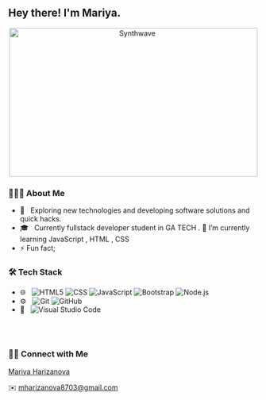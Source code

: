 

<h2> Hey there! I'm Mariya.</h2>

<p align="center"><img src="https://thumbs.gfycat.com/GoodnaturedFondGaur-size_restricted.gif" alt="Synthwave" height="300" width="500"></p>




<h3> 👩🏼‍💻 About Me </h3>

- 🤔 &nbsp; Exploring new technologies and developing software solutions and quick hacks.
- 🎓 &nbsp; Currently fullstack developer student in GA TECH .
 🌱 I’m currently learning  JavaScript , HTML , CSS 
- ⚡ Fun fact;

<h3> 🛠 Tech Stack</h3>

- 🌐 &nbsp;
  ![HTML5](https://img.shields.io/badge/-HTML5-333333?style=flat&logo=HTML5)
  ![CSS](https://img.shields.io/badge/-CSS-333333?style=flat&logo=CSS3&logoColor=1572B6)
  ![JavaScript](https://img.shields.io/badge/-JavaScript-333333?style=flat&logo=javascript)
  ![Bootstrap](https://img.shields.io/badge/-Bootstrap-333333?style=flat&logo=bootstrap&logoColor=563D7C)
  ![Node.js](https://img.shields.io/badge/-Node.js-333333?style=flat&logo=node.js)
- ⚙️ &nbsp;
  ![Git](https://img.shields.io/badge/-Git-333333?style=flat&logo=git)
  ![GitHub](https://img.shields.io/badge/-GitHub-333333?style=flat&logo=github)
- 🔧 &nbsp;
  ![Visual Studio Code](https://img.shields.io/badge/-Visual%20Studio%20Code-333333?style=flat&logo=visual-studio-code&logoColor=007ACC)


<br/>

<br/>

<h3> 🤝🏻 Connect with Me </h3>        
<div class="badge-base LI-profile-badge" data-locale="en_US" data-size="medium" data-theme="light" data-type="HORIZONTAL" data-vanity="mariya-harizanova-a9651b219" data-version="v1"><a class="badge-base__link LI-simple-link" href="https://www.linkedin.com/in/mariya-harizanova-a9651b219?trk=profile-badge">Mariya Harizanova</a></div>
              

 ✉️  mharizanova8703@gmail.com
</p>
